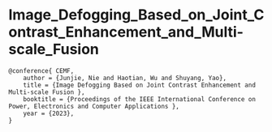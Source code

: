 # Image_Defogging_Based_on_Joint_Contrast_Enhancement_and_Multi-scale_Fusion
```
@conference{ CEMF,   
    author = {Junjie, Nie and Haotian, Wu and Shuyang, Yao},
    title = {Image Defogging Based on Joint Contrast Enhancement and Multi-scale Fusion },
    booktitle = {Proceedings of the IEEE International Conference on Power, Electronics and Computer Applications },
    year = {2023},
}
```
